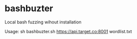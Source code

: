# bashbuzter
Local bash fuzzing wihout installation

Usage:
sh bashbuzter.sh https://api.target.co:8001 wordlist.txt
